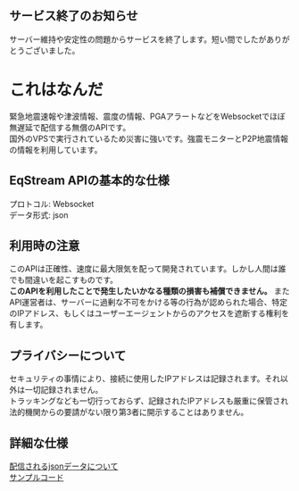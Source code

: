 ## サービス終了のお知らせ
サーバー維持や安定性の問題からサービスを終了します。短い間でしたがありがとうございました。

# これはなんだ
緊急地震速報や津波情報、震度の情報、PGAアラートなどをWebsocketでほぼ無遅延で配信する無償のAPIです。<br>
国外のVPSで実行されているため災害に強いです。強震モニターとP2P地震情報の情報を利用しています。

## EqStream APIの基本的な仕様
プロトコル: Websocket <br>
データ形式: json

## 利用時の注意
このAPIは正確性、速度に最大限気を配って開発されています。しかし人間は誰でも間違いを起こすものです。<br>
**このAPIを利用したことで発生したいかなる種類の損害も補償できません。** またAPI運営者は、サーバーに過剰な不可をかける等の行為が認められた場合、特定のIPアドレス、もしくはユーザーエージェントからのアクセスを遮断する権利を有します。

## プライバシーについて
セキュリティの事情により、接続に使用したIPアドレスは記録されます。それ以外は一切記録されません。 <br>
トラッキングなども一切行っておらず、記録されたIPアドレスも厳重に保管され法的機関からの要請がない限り第3者に開示することはありません。

## 詳細な仕様
[配信されるjsonデータについて](json.md) <br>
[サンプルコード](example.md)
